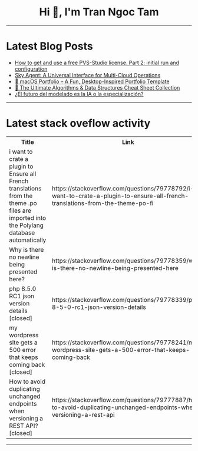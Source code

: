 <h1 align="center">Hi 👋, I'm Tran Ngoc Tam</h1>

---

# Latest Blog Posts 
<!-- BLOG-POST-LIST:START -->
- [How to get and use a free PVS-Studio license. Part 2: initial run and configuration](https://dev.to/pvsdev/how-to-get-and-use-a-free-pvs-studio-license-part-2-initial-run-and-configuration-3013)
- [Sky Agent: A Universal Interface for Multi-Cloud Operations](https://dev.to/dinindu_suriyamudali_e604/sky-agent-a-universal-interface-for-multi-cloud-operations-mi5)
- [🍏 macOS Portfolio – A Fun, Desktop-Inspired Portfolio Template](https://dev.to/emdadulislam/macos-portfolio-a-fun-desktop-inspired-portfolio-template-26p3)
- [🚀 The Ultimate Algorithms &amp; Data Structures Cheat Sheet Collection](https://dev.to/harsh8088/the-ultimate-algorithms-data-structures-cheat-sheet-collection-2p2k)
- [¿El futuro del modelado es la IA o la especialización?](https://dev.to/yomero243/el-futuro-del-modelado-es-la-ia-o-la-especializacion-240b)
<!-- BLOG-POST-LIST:END -->

---

# Latest stack oveflow activity
<table>
  <tr><th>Title</th><th>Link</th></tr>
  <!-- STACKOVERFLOW:START --><tr><td>i want to crate a plugin to Ensure all French translations from the theme .po files are imported into the Polylang database automatically</td><td>https://stackoverflow.com/questions/79778792/i-want-to-crate-a-plugin-to-ensure-all-french-translations-from-the-theme-po-fi</td></tr><tr><td>Why is there no newline being presented here?</td><td>https://stackoverflow.com/questions/79778359/why-is-there-no-newline-being-presented-here</td></tr><tr><td>php 8.5.0 RC1 json version details [closed]</td><td>https://stackoverflow.com/questions/79778339/php-8-5-0-rc1-json-version-details</td></tr><tr><td>my wordpress site gets a 500 error that keeps coming back [closed]</td><td>https://stackoverflow.com/questions/79778241/my-wordpress-site-gets-a-500-error-that-keeps-coming-back</td></tr><tr><td>How to avoid duplicating unchanged endpoints when versioning a REST API? [closed]</td><td>https://stackoverflow.com/questions/79777887/how-to-avoid-duplicating-unchanged-endpoints-when-versioning-a-rest-api</td></tr><!-- STACKOVERFLOW:END -->
</table>

---


